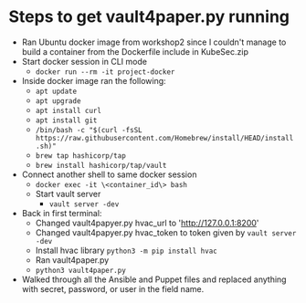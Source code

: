 
# Steps to get vault4paper.py running

  - Ran Ubuntu docker image from workshop2 since I couldn't manage to build a container from the Dockerfile include in KubeSec.zip
  - Start docker session in CLI mode
	  - `docker run --rm -it project-docker`
  - Inside docker image ran the following:
  	  - `apt update`
     - `apt upgrade`         
	  - `apt install curl`
    -  `apt install git`    	 
	  - `/bin/bash -c "$(curl -fsSL https://raw.githubusercontent.com/Homebrew/install/HEAD/install.sh)"`
	  - `brew tap hashicorp/tap`
	  - `brew install hashicorp/tap/vault`
  -  Connect another shell to same docker session
	  - `docker exec -it \<container_id\> bash`
	  - Start vault server
		  - `vault server -dev`
  - Back in first terminal:
    - Changed  vault4papyer.py hvac_url to 'http://127.0.0.1:8200'
    - Changed vault4papyer.py hvac_token to token given by `vault server -dev`
    - Install hvac library `python3 -m pip install hvac`
    - Ran vault4paper.py
    - `python3 vault4paper.py`
  - Walked through all the Ansible and Puppet files and replaced anything with secret, password, or user in the field name. 

  
  
